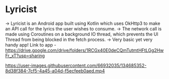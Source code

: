 # Lyricist
-> Lyricist is an Android app built using Kotlin which uses OkHttp3 to make an API call for the lyrics the user wishes to consume. 
-> The network call is made using Coroutines on a background IO thread, which prevents the UI Thread from being blocked in the fetch process.
-> Very basic yet very handy app! Link to app - https://drive.google.com/drive/folders/1RCGx40E0deCQmTutmtHFtLGg2HwFr_xT?usp=sharing 



https://user-images.githubusercontent.com/66932035/134685352-8d38f384-7cf5-4a45-a04d-f5ecfeeb0aed.mp4

